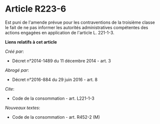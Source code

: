 # Article R223-6

Est puni de l'amende prévue pour les contraventions de la troisième classe le fait de ne pas informer les autorités
administratives compétentes des actions engagées en application de l'article L. 221-1-3.

**Liens relatifs à cet article**

_Créé par_:

  - Décret n°2014-1489 du 11 décembre 2014 - art. 3

_Abrogé par_:

  - Décret n°2016-884 du 29 juin 2016 - art. 8

_Cite_:

  - Code de la consommation - art. L221-1-3

_Nouveaux textes_:

  - Code de la consommation - art. R452-2 (M)
